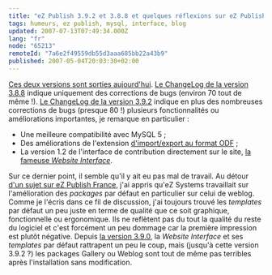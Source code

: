 ```yaml
---
title: "eZ Publish 3.9.2 et 3.8.8 et quelques réflexions sur eZ Publish juste après l'installation"
tags: humeurs, ez publish, mysql, interface, blog
updated: 2007-07-13T07:49:34.000Z
lang: "fr"
node: "65213"
remoteId: "7a6e2f49559db55d3aaa685bb22a43b9"
published: 2007-05-04T20:03:30+02:00
---
```

 
[Ces deux versions sont sorties aujourd'hui](http://ez.no/community/news/ez_publish_3_9_2_3_8_8_released). [Le ChangeLog de la version 3.8.8](http://ez.no/download/ez_publish/changelogs/ez_publish_3_8/changelog_3_8_7_to_3_8_8) indique uniquement des corrections de bugs (environ 70 tout de même !). [Le ChangeLog de la version 3.9.2](http://ez.no/download/ez_publish/changelogs/ez_publish_3_9/changelog_3_9_1_to_3_9_2) indique en plus des nombreuses corrections de bugs (presque 80 !) plusieurs fonctionnalités ou améliorations importantes, je remarque en particulier :

 * Une meilleure compatibilité avec MySQL 5 ;
 * Des améliorations de l'extension [d'import/export au format ODF](http://ez.no/doc/extensions/odf_import_export) ;
 * La version 1.2 de l'interface de contribution directement sur le site, [la fameuse *Website Interface*](http://ez.no/doc/extensions/website_interface).
 
Sur ce dernier point, il semble qu'il y ait eu pas mal de travail. Au détour [d'un sujet sur eZ Publish France](http://www.ezpublish-france.com/index.php/fr/forums/questions_techniques/gestion_de_blogs#msg3114), j'ai appris qu'eZ Systems travaillait sur l'amélioration des *packages* par défaut en particulier sur celui de weblog. Comme je l'écris dans ce fil de discussion, j'ai toujours trouvé les *templates* par défaut un peu juste en terme de qualité que ce soit graphique, fonctionnelle ou ergonomique. Ils ne reflètent pas du tout la qualité du reste du logiciel et c'est forcément un peu dommage car la première impression est plutôt négative. Depuis [la version 3.9.0](http://ez.no/download/ez_publish/changelogs/ez_publish_3_9), la *Website Interface* et ses *templates* par défaut rattrapent un peu le coup, mais (jusqu'à cette version 3.9.2 ?) les packages Gallery ou Weblog sont tout de même pas terribles après l'installation sans modification.

